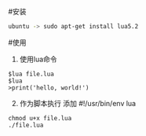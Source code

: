 #安装
```bash
ubuntu -> sudo apt-get install lua5.2
```

#使用
1. 使用lua命令
```shell
$lua file.lua
$lua
>print('hello, world!')
```

2. 作为脚本执行
添加 #!/usr/bin/env lua
```shell
chmod u+x file.lua
./file.lua
```